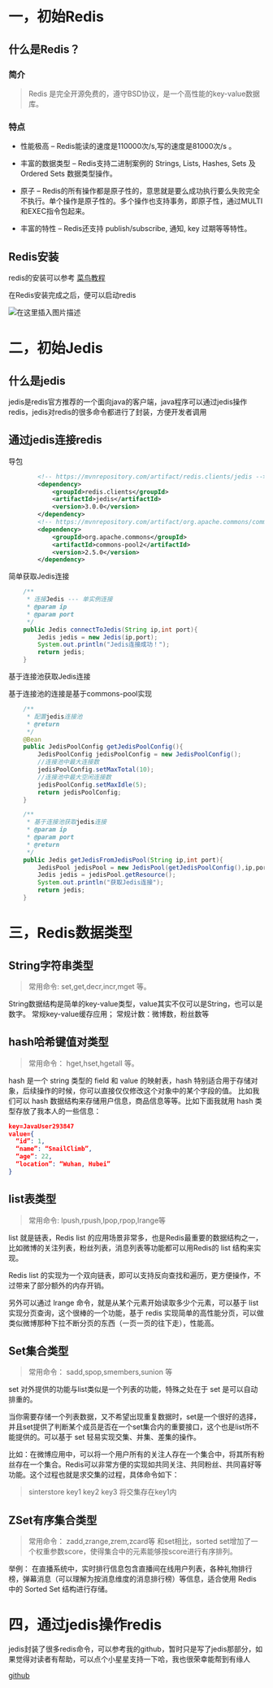 # 一，初始Redis
## 什么是Redis？

### 简介
>Redis 是完全开源免费的，遵守BSD协议，是一个高性能的key-value数据库。

### 特点
* 性能极高 – Redis能读的速度是110000次/s,写的速度是81000次/s 。

* 丰富的数据类型 – Redis支持二进制案例的 Strings, Lists, Hashes, Sets 及 Ordered Sets 数据类型操作。

* 原子 – Redis的所有操作都是原子性的，意思就是要么成功执行要么失败完全不执行。单个操作是原子性的。多个操作也支持事务，即原子性，通过MULTI和EXEC指令包起来。

* 丰富的特性 – Redis还支持 publish/subscribe, 通知, key 过期等等特性。

## Redis安装
redis的安装可以参考 [菜鸟教程](https://www.runoob.com/redis/redis-install.html)


在Redis安装完成之后，便可以启动redis

![在这里插入图片描述](https://img-blog.csdnimg.cn/20190527104039475.png?x-oss-process=image/watermark,type_ZmFuZ3poZW5naGVpdGk,shadow_10,text_aHR0cHM6Ly9ibG9nLmNzZG4ubmV0L3dlaXhpbl80MTkyMjI4OQ==,size_16,color_FFFFFF,t_70)


# 二，初始Jedis

## 什么是jedis

jedis是redis官方推荐的一个面向java的客户端，java程序可以通过jedis操作redis，jedis对redis的很多命令都进行了封装，方便开发者调用

## 通过jedis连接redis

导包
```xml
        <!-- https://mvnrepository.com/artifact/redis.clients/jedis -->
        <dependency>
            <groupId>redis.clients</groupId>
            <artifactId>jedis</artifactId>
            <version>3.0.0</version>
        </dependency>
        <!-- https://mvnrepository.com/artifact/org.apache.commons/commons-pool2 -->
        <dependency>
            <groupId>org.apache.commons</groupId>
            <artifactId>commons-pool2</artifactId>
            <version>2.5.0</version>
        </dependency>
```

简单获取Jedis连接

```java
    /**
     * 连接Jedis --- 单实例连接
     * @param ip
     * @param port
     */
    public Jedis connectToJedis(String ip,int port){
        Jedis jedis = new Jedis(ip,port);
        System.out.println("Jedis连接成功！");
        return jedis;
    }

```

基于连接池获取Jedis连接

基于连接池的连接是基于commons-pool实现

```java
    /**
     * 配置jedis连接池
     * @return
     */
    @Bean
    public JedisPoolConfig getJedisPoolConfig(){
        JedisPoolConfig jedisPoolConfig = new JedisPoolConfig();
        //连接池中最大连接数
        jedisPoolConfig.setMaxTotal(10);
        //连接池中最大空闲连接数
        jedisPoolConfig.setMaxIdle(5);
        return jedisPoolConfig;
    }

    /**
     * 基于连接池获取jedis连接
     * @param ip
     * @param port
     * @return
     */
    public Jedis getJedisFromJedisPool(String ip,int port){
        JedisPool jedisPool = new JedisPool(getJedisPoolConfig(),ip,port);
        Jedis jedis = jedisPool.getResource();
        System.out.println("获取Jedis连接");
        return jedis;
    }
```

# 三，Redis数据类型

## String字符串类型

>常用命令: set,get,decr,incr,mget 等。

String数据结构是简单的key-value类型，value其实不仅可以是String，也可以是数字。 常规key-value缓存应用； 常规计数：微博数，粉丝数等


## hash哈希键值对类型

>常用命令： hget,hset,hgetall 等。

hash 是一个 string 类型的 field 和 value 的映射表，hash 特别适合用于存储对象，后续操作的时候，你可以直接仅仅修改这个对象中的某个字段的值。 比如我们可以 hash 数据结构来存储用户信息，商品信息等等。比如下面我就用 hash 类型存放了我本人的一些信息：
```json
key=JavaUser293847
value={
  “id”: 1,
  “name”: “SnailClimb”,
  “age”: 22,
  “location”: “Wuhan, Hubei”
}
```

## list表类型
>常用命令: lpush,rpush,lpop,rpop,lrange等

list 就是链表，Redis list 的应用场景非常多，也是Redis最重要的数据结构之一，比如微博的关注列表，粉丝列表，消息列表等功能都可以用Redis的 list 结构来实现。

Redis list 的实现为一个双向链表，即可以支持反向查找和遍历，更方便操作，不过带来了部分额外的内存开销。

另外可以通过 lrange 命令，就是从某个元素开始读取多少个元素，可以基于 list 实现分页查询，这个很棒的一个功能，基于 redis 实现简单的高性能分页，可以做类似微博那种下拉不断分页的东西（一页一页的往下走），性能高。


## Set集合类型

>常用命令： sadd,spop,smembers,sunion 等

set 对外提供的功能与list类似是一个列表的功能，特殊之处在于 set 是可以自动排重的。

当你需要存储一个列表数据，又不希望出现重复数据时，set是一个很好的选择，并且set提供了判断某个成员是否在一个set集合内的重要接口，这个也是list所不能提供的。可以基于 set 轻易实现交集、并集、差集的操作。

比如：在微博应用中，可以将一个用户所有的关注人存在一个集合中，将其所有粉丝存在一个集合。Redis可以非常方便的实现如共同关注、共同粉丝、共同喜好等功能。这个过程也就是求交集的过程，具体命令如下：

>sinterstore key1 key2 key3     将交集存在key1内

## ZSet有序集合类型

>常用命令： zadd,zrange,zrem,zcard等
和set相比，sorted set增加了一个权重参数score，使得集合中的元素能够按score进行有序排列。

举例： 在直播系统中，实时排行信息包含直播间在线用户列表，各种礼物排行榜，弹幕消息（可以理解为按消息维度的消息排行榜）等信息，适合使用 Redis 中的 Sorted Set 结构进行存储。

# 四，通过jedis操作redis

jedis封装了很多redis命令，可以参考我的github，暂时只是写了jedis那部分，如果觉得对读者有帮助，可以点个小星星支持一下哈，我也很荣幸能帮到有缘人

[github](https://github.com/Kevin091827/Java_Redis_Summary)
